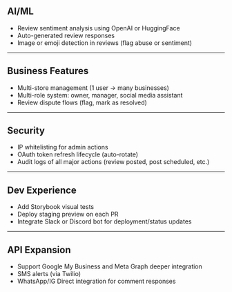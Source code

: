 ## AI/ML

- Review sentiment analysis using OpenAI or HuggingFace
- Auto-generated review responses
- Image or emoji detection in reviews (flag abuse or sentiment)

---

## Business Features

- Multi-store management (1 user → many businesses)
- Multi-role system: owner, manager, social media assistant
- Review dispute flows (flag, mark as resolved)

---

## Security

- IP whitelisting for admin actions
- OAuth token refresh lifecycle (auto-rotate)
- Audit logs of all major actions (review posted, post scheduled, etc.)

---

## Dev Experience

- Add Storybook visual tests
- Deploy staging preview on each PR
- Integrate Slack or Discord bot for deployment/status updates

---

## API Expansion

- Support Google My Business and Meta Graph deeper integration
- SMS alerts (via Twilio)
- WhatsApp/IG Direct integration for comment responses
